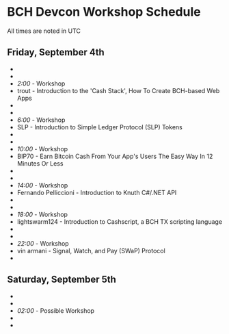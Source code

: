 # BCH Devcon Workshop Schedule

All times are noted in UTC

## Friday, September 4th

*
*
* _2:00_ - Workshop
* trout - Introduction to the 'Cash Stack', How To Create BCH-based Web Apps
*
*
* _6:00_ - Workshop
* SLP - Introduction to Simple Ledger Protocol (SLP) Tokens
*
*
* _10:00_ - Workshop
* BIP70 - Earn Bitcoin Cash From Your App's Users The Easy Way In 12 Minutes Or Less
*
*
* _14:00_ - Workshop
* Fernando Pelliccioni - Introduction to Knuth C#/.NET API
*
*
* _18:00_ - Workshop
* lightswarm124 - Introduction to Cashscript, a BCH TX scripting language
*
*
* _22:00_ - Workshop
* vin armani - Signal, Watch, and Pay (SWaP) Protocol
*

## Saturday, September 5th

*
*
* _02:00_ - Possible Workshop
*
*

